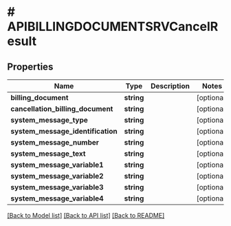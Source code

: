 # # APIBILLINGDOCUMENTSRVCancelResult

## Properties

Name | Type | Description | Notes
------------ | ------------- | ------------- | -------------
**billing_document** | **string** |  | [optional]
**cancellation_billing_document** | **string** |  | [optional]
**system_message_type** | **string** |  | [optional]
**system_message_identification** | **string** |  | [optional]
**system_message_number** | **string** |  | [optional]
**system_message_text** | **string** |  | [optional]
**system_message_variable1** | **string** |  | [optional]
**system_message_variable2** | **string** |  | [optional]
**system_message_variable3** | **string** |  | [optional]
**system_message_variable4** | **string** |  | [optional]

[[Back to Model list]](../../README.md#models) [[Back to API list]](../../README.md#endpoints) [[Back to README]](../../README.md)
